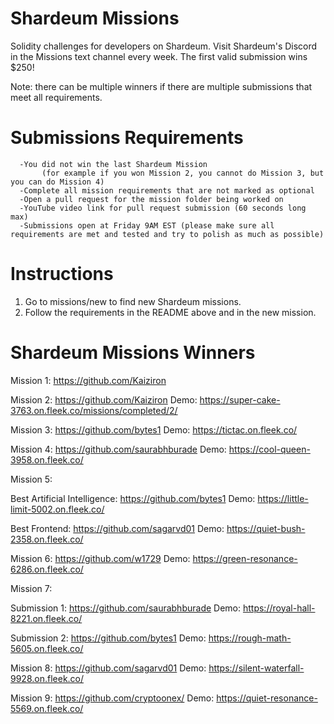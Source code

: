 # Shardeum Missions

Solidity challenges for developers on Shardeum.
Visit Shardeum's Discord in the Missions text channel every week.
The first valid submission wins $250!

Note: there can be multiple winners if there are multiple submissions that meet all requirements.

# Submissions Requirements

      -You did not win the last Shardeum Mission 
           (for example if you won Mission 2, you cannot do Mission 3, but you can do Mission 4)
      -Complete all mission requirements that are not marked as optional
      -Open a pull request for the mission folder being worked on
      -YouTube video link for pull request submission (60 seconds long max)
      -Submissions open at Friday 9AM EST (please make sure all requirements are met and tested and try to polish as much as possible)

# Instructions

1. Go to missions/new to find new Shardeum missions.
2. Follow the requirements in the README above and in the new mission.

# Shardeum Missions Winners

Mission 1: https://github.com/Kaiziron

Mission 2: https://github.com/Kaiziron Demo: https://super-cake-3763.on.fleek.co/missions/completed/2/

Mission 3: https://github.com/bytes1 Demo: https://tictac.on.fleek.co/

Mission 4: https://github.com/saurabhburade Demo: https://cool-queen-3958.on.fleek.co/

Mission 5: 

Best Artificial Intelligence: https://github.com/bytes1 Demo: https://little-limit-5002.on.fleek.co/

Best Frontend: https://github.com/sagarvd01 Demo: https://quiet-bush-2358.on.fleek.co/

Mission 6: https://github.com/w1729 Demo: https://green-resonance-6286.on.fleek.co/

Mission 7:

Submission 1: https://github.com/saurabhburade Demo: https://royal-hall-8221.on.fleek.co/

Submission 2: https://github.com/bytes1 Demo: https://rough-math-5605.on.fleek.co/

Mission 8: https://github.com/sagarvd01 Demo: https://silent-waterfall-9928.on.fleek.co/

Mission 9: https://github.com/cryptoonex/ Demo: https://quiet-resonance-5569.on.fleek.co/